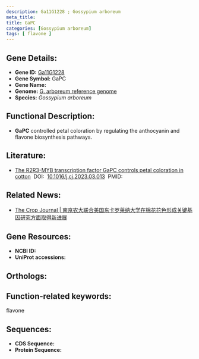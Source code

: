 ```yaml
---
description: Ga11G1228 ; Gossypium arboreum
meta_title:
title: GaPC
categories: [Gossypium arboreum]
tags: [ flavone ]
---
```


## Gene Details:
- **Gene ID:**	[Ga11G1228]()
- **Gene Symbol:** GaPC
- **Gene Name:** 
- **Genome:** [G. arboreum reference genome ]()
- **Species:** *Gossypium arboreum*

## Functional Description:
   - **GaPC** controlled petal coloration by regulating the anthocyanin and flavone biosynthesis pathways.

## Literature:
   - [The R2R3-MYB transcription factor GaPC controls petal coloration in cotton]( https://www.sciencedirect.com/science/article/pii/S2214514123000442#b0080)&nbsp;&nbsp;DOI:&nbsp;&nbsp;[10.1016/j.cj.2023.03.013](https://www.sciencedirect.com/science/article/pii/S2214514123000442#b0080)&nbsp;&nbsp;PMID:&nbsp;&nbsp;[](https://pubmed.ncbi.nlm.nih.gov//)

## Related News:
   - [The Crop Journal | 南京农大联合美国东卡罗莱纳大学在棉花花色形成关键基因研究方面取得新进展](https://mp.weixin.qq.com/s/83ui7Bi5vXJzgpatbDVFOQ)

## Gene Resources:
- **NCBI ID:** [](https://www.ncbi.nlm.nih.gov/gene/?term=)
- **UniProt accessions:** [](https://www.uniprot.org/uniprotkb//entry)

## Orthologs:


## Function-related keywords:
flavone

## Sequences:
- **CDS Sequence:**
- **Protein Sequence:**
